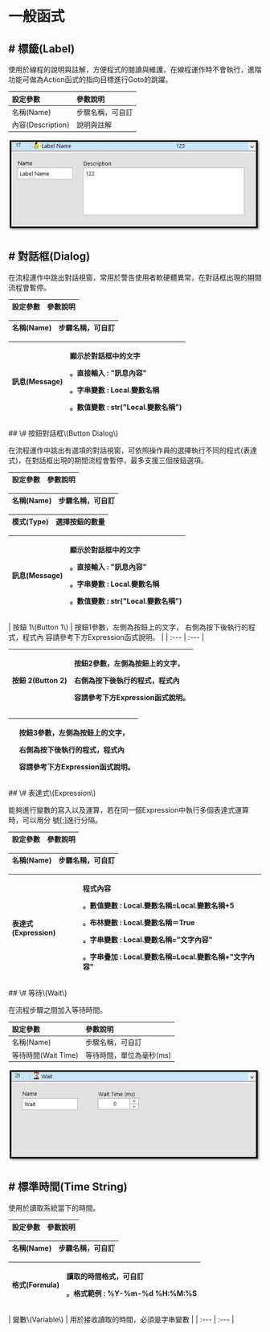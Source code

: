 # 一般函式

## \# 標籤\(Label\)

使用於線程的說明與註解，方便程式的閱讀與維護，在線程運作時不會執行，進階功能可做為Action函式的指向目標進行Goto的跳躍。

| 設定參數 | 參數說明 |
| :--- | :--- |
| 名稱\(Name\) | 步驟名稱，可自訂 |
| 內容\(Description\) | 說明與註解 |

![](../../../.gitbook/assets/label.jpg)

## \# 對話框\(Dialog\)

在流程運作中跳出對話視窗，常用於警告使用者軟硬體異常，在對話框出現的期間流程會暫停。

| 設定參數 | 參數說明 |
| :--- | :--- |


| 名稱\(Name\) | 步驟名稱，可自訂 |
| :--- | :--- |


<table>
  <thead>
    <tr>
      <th style="text-align:left">訊息(Message)</th>
      <th style="text-align:left">
        <p>顯示於對話框中的文字</p>
        <p>。直接輸入 : "訊息內容"</p>
        <p>。字串變數 : Local.變數名稱</p>
        <p>。數值變數 : str("Local.變數名稱")</p>
      </th>
    </tr>
  </thead>
  <tbody></tbody>
</table>## \# 按鈕對話框\(Button Dialog\)

在流程運作中跳出有選項的對話視窗，可依照操作員的選擇執行不同的程式\(表達式\)，在對話框出現的期間流程會暫停，最多支援三個按鈕選項。

| 設定參數 | 參數說明 |
| :--- | :--- |


| 名稱\(Name\) | 步驟名稱，可自訂 |
| :--- | :--- |


| 模式\(Type\) | 選擇按鈕的數量 |
| :--- | :--- |


<table>
  <thead>
    <tr>
      <th style="text-align:left">訊息(Message)</th>
      <th style="text-align:left">
        <p>顯示於對話框中的文字</p>
        <p>。直接輸入 : "訊息內容"</p>
        <p>。字串變數 : Local.變數名稱</p>
        <p>。數值變數 : str("Local.變數名稱")</p>
      </th>
    </tr>
  </thead>
  <tbody></tbody>
</table>| 按鈕 1\(Button 1\) | 按鈕1參數，左側為按鈕上的文字， 右側為按下後執行的程式，程式內 容請參考下方Expression函式說明。 |
| :--- | :--- |


<table>
  <thead>
    <tr>
      <th style="text-align:left">按鈕 2(Button 2)</th>
      <th style="text-align:left">
        <p>按鈕2參數，左側為按鈕上的文字，</p>
        <p>右側為按下後執行的程式，程式內</p>
        <p>容請參考下方Expression函式說明。</p>
      </th>
    </tr>
  </thead>
  <tbody></tbody>
</table><table>
  <thead>
    <tr>
      <th style="text-align:left"></th>
      <th style="text-align:left">
        <p>按鈕3參數，左側為按鈕上的文字，</p>
        <p>右側為按下後執行的程式，程式內</p>
        <p>容請參考下方Expression函式說明。</p>
      </th>
    </tr>
  </thead>
  <tbody></tbody>
</table>## \# 表達式\(Expression\)

能夠進行變數的寫入以及運算，若在同一個Expression中執行多個表達式運算時，可以用分 號\[;\]進行分隔。

| 設定參數 | 參數說明 |
| :--- | :--- |


| 名稱\(Name\) | 步驟名稱，可自訂 |
| :--- | :--- |


<table>
  <thead>
    <tr>
      <th style="text-align:left">表達式(Expression)</th>
      <th style="text-align:left">
        <p>程式內容</p>
        <p>。數值變數 : Local.變數名稱=Local.變數名稱+5</p>
        <p>。布林變數 : Local.變數名稱＝True</p>
        <p>。字串變數 : Local.變數名稱="文字內容"</p>
        <p>。字串疊加 : Local.變數名稱=Local.變數名稱+"文字內容"</p>
      </th>
    </tr>
  </thead>
  <tbody></tbody>
</table>## \# 等待\(Wait\)

在流程步驟之間加入等待時間。

| 設定參數 | 參數說明 |
| :--- | :--- |
| 名稱\(Name\) | 步驟名稱，可自訂 |
| 等待時間\(Wait Time\) | 等待時間，單位為毫秒\(ms\) |

![](../../../.gitbook/assets/waittime.jpg)

## \# 標準時間\(Time String\)

使用於讀取系統當下的時間。

| 設定參數 | 參數說明 |
| :--- | :--- |


| 名稱\(Name\) | 步驟名稱，可自訂 |
| :--- | :--- |


<table>
  <thead>
    <tr>
      <th style="text-align:left">格式(Formula)</th>
      <th style="text-align:left">
        <p>讀取的時間格式，可自訂</p>
        <p>。格式範例 : %Y-%m-%d %H:%M:%S</p>
      </th>
    </tr>
  </thead>
  <tbody></tbody>
</table>| 變數\(Variable\) | 用於接收讀取的時間，必須是字串變數 |
| :--- | :--- |


